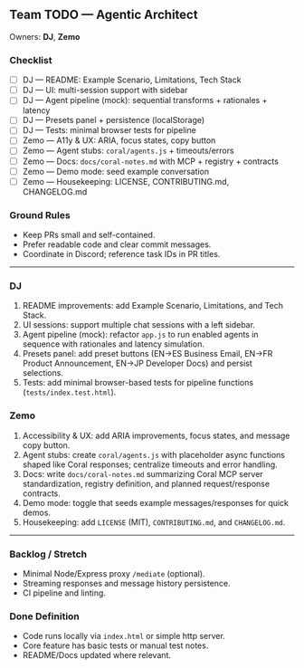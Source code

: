 ## Team TODO — Agentic Architect

Owners: **DJ**, **Zemo**

### Checklist
- [ ] DJ — README: Example Scenario, Limitations, Tech Stack
- [ ] DJ — UI: multi-session support with sidebar
- [ ] DJ — Agent pipeline (mock): sequential transforms + rationales + latency
- [ ] DJ — Presets panel + persistence (localStorage)
- [ ] DJ — Tests: minimal browser tests for pipeline
- [ ] Zemo — A11y & UX: ARIA, focus states, copy button
- [ ] Zemo — Agent stubs: `coral/agents.js` + timeouts/errors
- [ ] Zemo — Docs: `docs/coral-notes.md` with MCP + registry + contracts
- [ ] Zemo — Demo mode: seed example conversation
- [ ] Zemo — Housekeeping: LICENSE, CONTRIBUTING.md, CHANGELOG.md

### Ground Rules
- Keep PRs small and self-contained.
- Prefer readable code and clear commit messages.
- Coordinate in Discord; reference task IDs in PR titles.

---

### DJ
1. README improvements: add Example Scenario, Limitations, and Tech Stack.
2. UI sessions: support multiple chat sessions with a left sidebar.
3. Agent pipeline (mock): refactor `app.js` to run enabled agents in sequence with rationales and latency simulation.
4. Presets panel: add preset buttons (EN→ES Business Email, EN→FR Product Announcement, EN→JP Developer Docs) and persist selections.
5. Tests: add minimal browser-based tests for pipeline functions (`tests/index.test.html`).

### Zemo
1. Accessibility & UX: add ARIA improvements, focus states, and message copy button.
2. Agent stubs: create `coral/agents.js` with placeholder async functions shaped like Coral responses; centralize timeouts and error handling.
3. Docs: write `docs/coral-notes.md` summarizing Coral MCP server standardization, registry definition, and planned request/response contracts.
4. Demo mode: toggle that seeds example messages/responses for quick demos.
5. Housekeeping: add `LICENSE` (MIT), `CONTRIBUTING.md`, and `CHANGELOG.md`.

---

### Backlog / Stretch
- Minimal Node/Express proxy `/mediate` (optional).
- Streaming responses and message history persistence.
- CI pipeline and linting.

### Done Definition
- Code runs locally via `index.html` or simple http server.
- Core feature has basic tests or manual test notes.
- README/Docs updated where relevant.


